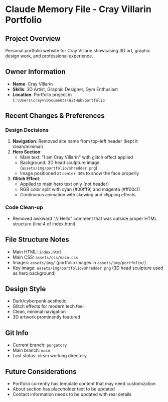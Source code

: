 # Claude Memory File - Cray Villarin Portfolio

## Project Overview
Personal portfolio website for Cray Villarin showcasing 3D art, graphic design work, and professional experience.

## Owner Information
- **Name**: Cray Villarin
- **Skills**: 3D Artist, Graphic Designer, Gym Enthusiast
- **Location**: Portfolio project in `C:\Users\crayv\Documents\GitHub\portfolio`

## Recent Changes & Preferences

### Design Decisions
1. **Navigation**: Removed site name from top-left header (kept it clean/minimal)
2. **Hero Section**:
   - Main text: "I am Cray Villarin" with glitch effect applied
   - Background: 3D head sculpture image (`assets/img/portfolio/shredder.png`)
   - Image positioned at `center 30%` to show the face properly
3. **Glitch Effect**:
   - Applied to main hero text only (not header)
   - RGB color split with cyan (#00fff9) and magenta (#ff00c1)
   - Continuous animation with skewing and clipping effects

### Code Clean-up
- Removed awkward "// Hello" comment that was outside proper HTML structure (line 4 of index.html)

## File Structure Notes
- Main HTML: `index.html`
- Main CSS: `assets/css/main.css`
- Images: `assets/img/` (portfolio images in `assets/img/portfolio/`)
- Key image: `assets/img/portfolio/shredder.png` (3D head sculpture used as hero background)

## Design Style
- Dark/cyberpunk aesthetic
- Glitch effects for modern tech feel
- Clean, minimal navigation
- 3D artwork prominently featured

## Git Info
- Current branch: `purgatory`
- Main branch: `main`
- Last status: clean working directory

## Future Considerations
- Portfolio currently has template content that may need customization
- About section has placeholder text to be updated
- Contact information needs to be updated with real details
